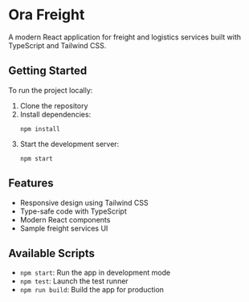 # Ora Freight

A modern React application for freight and logistics services built with TypeScript and Tailwind CSS.

## Getting Started

To run the project locally:

1. Clone the repository
2. Install dependencies:
   ```
   npm install
   ```
3. Start the development server:
   ```
   npm start
   ```

## Features

- Responsive design using Tailwind CSS
- Type-safe code with TypeScript
- Modern React components
- Sample freight services UI

## Available Scripts

- `npm start`: Run the app in development mode
- `npm test`: Launch the test runner
- `npm run build`: Build the app for production
